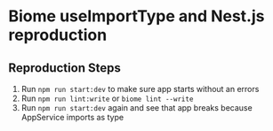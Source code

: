 # Biome useImportType and Nest.js reproduction

## Reproduction Steps

1. Run `npm run start:dev` to make sure app starts without an errors
2. Run `npm run lint:write` or `biome lint --write`
3. Run `npm run start:dev` again and see that app breaks because AppService imports as type